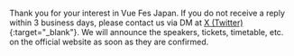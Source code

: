 Thank you for your interest in Vue Fes Japan. If you do not receive a reply within 3 business days, please contact us via DM at [X (Twitter)](https://x.com/vuefes){:target="\_blank"}. We will announce the speakers, tickets, timetable, etc. on the official website as soon as they are confirmed.
